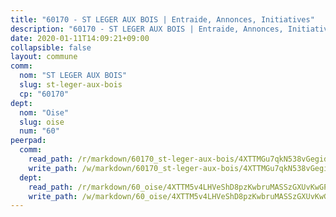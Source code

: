 ```yaml
---
title: "60170 - ST LEGER AUX BOIS | Entraide, Annonces, Initiatives"
description: "60170 - ST LEGER AUX BOIS | Entraide, Annonces, Initiatives"
date: 2020-01-11T14:09:21+09:00
collapsible: false
layout: commune
comm:
  nom: "ST LEGER AUX BOIS"
  slug: st-leger-aux-bois
  cp: "60170"
dept:
  nom: "Oise"
  slug: oise
  num: "60"
peerpad:
  comm:
    read_path: /r/markdown/60170_st-leger-aux-bois/4XTTMGu7qkN538vGegidiCZUtLorcMCWter2xp74kG9d8x85o
    write_path: /w/markdown/60170_st-leger-aux-bois/4XTTMGu7qkN538vGegidiCZUtLorcMCWter2xp74kG9d8x85o-K3TgUwbQ2yrfSJFrC2vbCcGQABmzRiTWtWvtMJvmpsksaguUYv2AtGQfXdPa9uvkJYcEH944Qvi4BcqgDjGbGdX5hYgsMcRdYGm1XqNHw628rz4uCcCGmWB2tkdqdzBJekcSHvim
  dept:
    read_path: /r/markdown/60_oise/4XTTM5v4LHVeShD8pzKwbruMASSzGXUvKwGPyPNR6Aq6aruGY
    write_path: /w/markdown/60_oise/4XTTM5v4LHVeShD8pzKwbruMASSzGXUvKwGPyPNR6Aq6aruGY-K3TgTfEPmBuMGxs3WizC7aafmuSUvuvwsE7nM986pS4fEczEhokrfL1mXNtU722XatpEcDhfhLf5xd24JkCKBD4DcQHeF5CYjEkAVzDN3PuQerZfYGZ5zy2XFcJNh2Z1pYjLoQTn
---
```


